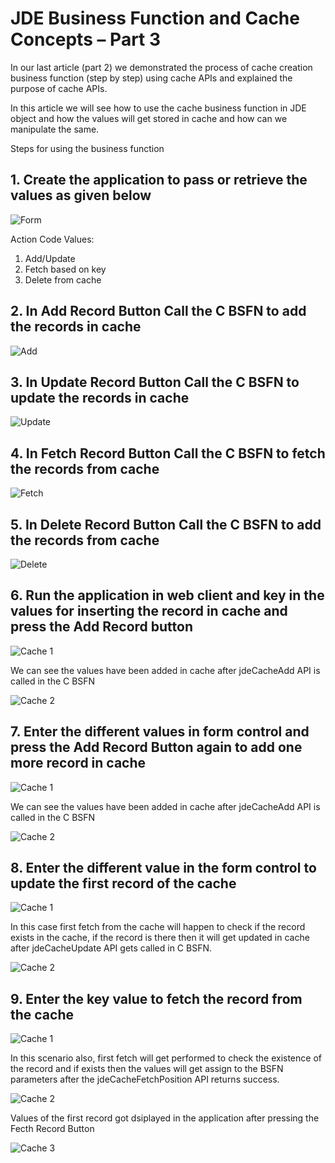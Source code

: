 # JDE Business Function and Cache Concepts – Part 3 

In our last article (part 2) we demonstrated the process of cache creation business function (step by step) using cache APIs and explained the purpose of cache APIs.

In this article we will see how to use the cache business function in JDE object and how the values will get stored in cache and how can we manipulate the same.  

Steps for using the business function

## 1. Create the application to pass or retrieve the values as given below

![Form](https://raw.githubusercontent.com/GiovaniPM/DMNTests/main/Courses/JDE%20Cache/0mplafhi.bmp)

Action Code Values:

1. Add/Update
2. Fetch based on key
3. Delete from cache

## 2. In Add Record Button Call the C BSFN to add the records in cache

![Add](https://raw.githubusercontent.com/GiovaniPM/DMNTests/main/Courses/JDE%20Cache/8drx92cw.bmp)

## 3. In Update Record Button Call the C BSFN to update the records in cache

![Update](https://raw.githubusercontent.com/GiovaniPM/DMNTests/main/Courses/JDE%20Cache/2pn6zl49.bmp)

## 4. In Fetch Record Button Call the C BSFN to fetch the records from cache

![Fetch](https://raw.githubusercontent.com/GiovaniPM/DMNTests/main/Courses/JDE%20Cache/j3smdgc5.bmp)

## 5. In Delete Record Button Call the C BSFN to add the records from cache

![Delete](https://raw.githubusercontent.com/GiovaniPM/DMNTests/main/Courses/JDE%20Cache/3d7isns2.bmp)

## 6. Run the application in web client and key in the values for inserting the record in cache and press the Add Record button

![Cache 1](https://raw.githubusercontent.com/GiovaniPM/DMNTests/main/Courses/JDE%20Cache/jvj2l6rd.bmp)

We can see the values have been added in cache after jdeCacheAdd API is called in the C BSFN

![Cache 2](https://raw.githubusercontent.com/GiovaniPM/DMNTests/main/Courses/JDE%20Cache/zko0oi6b.bmp)

## 7. Enter the different values in form control and press the Add Record Button again to add one more record in cache

![Cache 1](https://raw.githubusercontent.com/GiovaniPM/DMNTests/main/Courses/JDE%20Cache/km5eqe6h.bmp)

We can see the values have been added in cache after jdeCacheAdd API is called in the C BSFN

![Cache 2](https://raw.githubusercontent.com/GiovaniPM/DMNTests/main/Courses/JDE%20Cache/rfuf4bqx.bmp)

## 8. Enter the different value in the form control to update the first record of the cache

![Cache 1](https://raw.githubusercontent.com/GiovaniPM/DMNTests/main/Courses/JDE%20Cache/cs7m54me.bmp)

In this case first fetch from the cache will happen to check if the record exists in the cache, if the record is there then it will get updated in cache after jdeCacheUpdate API gets called in C BSFN.

![Cache 2](https://raw.githubusercontent.com/GiovaniPM/DMNTests/main/Courses/JDE%20Cache/dazv4f1b.bmp)

## 9. Enter the key value to fetch the record from the cache

![Cache 1](https://raw.githubusercontent.com/GiovaniPM/DMNTests/main/Courses/JDE%20Cache/ko9srhs9.bmp)

In this scenario also, first fetch will get performed to check the existence of the record and if exists then the values will get assign to the BSFN parameters after the jdeCacheFetchPosition API returns success.

![Cache 2](https://raw.githubusercontent.com/GiovaniPM/DMNTests/main/Courses/JDE%20Cache/sviihitd.bmp)

Values of the first record got dsiplayed in the application after pressing the Fecth Record Button

![Cache 3](https://raw.githubusercontent.com/GiovaniPM/DMNTests/main/Courses/JDE%20Cache/46xptb9n.bmp)
